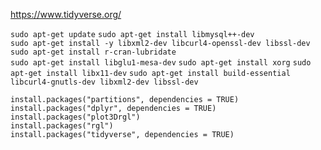 https://www.tidyverse.org/  

```sudo apt-get update```
```sudo apt-get install libmysql++-dev```  
```sudo apt-get install -y libxml2-dev libcurl4-openssl-dev libssl-dev```  
```sudo apt-get install r-cran-lubridate```  
```sudo apt-get install libglu1-mesa-dev```
```sudo apt-get install xorg``` 
```sudo apt-get install libx11-dev``` 
```sudo apt-get install build-essential libcurl4-gnutls-dev libxml2-dev libssl-dev```

```install.packages("partitions", dependencies = TRUE)```  
```install.packages("dplyr", dependencies = TRUE)```  
```install.packages("plot3Drgl")```  
```install.packages("rgl")```  
```install.packages("tidyverse", dependencies = TRUE)```
